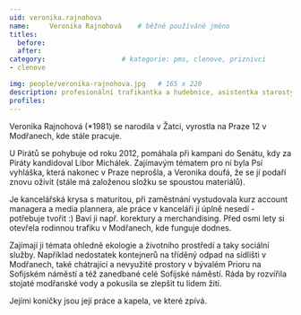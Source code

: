 ```yaml
---
uid: veronika.rajnohova
name:     Veronika Rajnohová  	# běžně používáné jméno
titles:
  before:
  after:
category:                   # kategorie: pms, clenove, priznivci
- clenove

img: people/veronika-rajnohova.jpg   # 165 x 220
description: profesionální trafikantka a hudebnice, asistentka starosty # kratký popis, max 160 znaků
profiles:
---
```


Veronika Rajnohová (*1981) se narodila v Žatci, vyrostla na Praze 12 v Modřanech, kde stále pracuje.

U Pirátů se pohybuje od roku 2012, pomáhala při kampani do Senátu, kdy za Piráty kandidoval Libor Michálek. Zajímavým tématem pro ní byla Psí vyhláška, která nakonec v Praze neprošla, a Veronika doufá, že se jí podaří znovu oživit (stále má založenou složku se spoustou materiálů).

Je kancelářská krysa s maturitou, při zaměstnání vystudovala kurz account managera a media plannera, ale práce v kanceláři jí úplně nesedí - potřebuje tvořit :) Baví ji např. korektury a merchandising. Před osmi lety si otevřela rodinnou trafiku v Modřanech, kde funguje dodnes.

Zajímají ji témata ohledně ekologie a životního prostředí a taky sociální služby. Například nedostatek kontejnerů na tříděný odpad na sídlišti v Modřanech, také chátrající a nevyužité prostory v bývalém Prioru na Sofijském náměstí a též zanedbané celé Sofijské náměstí. Ráda by rozvířila stojaté modřanské vody a pokusila se zlepšit tu lidem žití.

Jejími koníčky jsou její práce a kapela, ve které zpívá.
